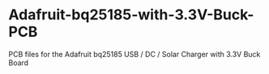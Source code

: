 # Adafruit-bq25185-with-3.3V-Buck-PCB
PCB files for the Adafruit bq25185 USB / DC / Solar Charger with 3.3V Buck Board
